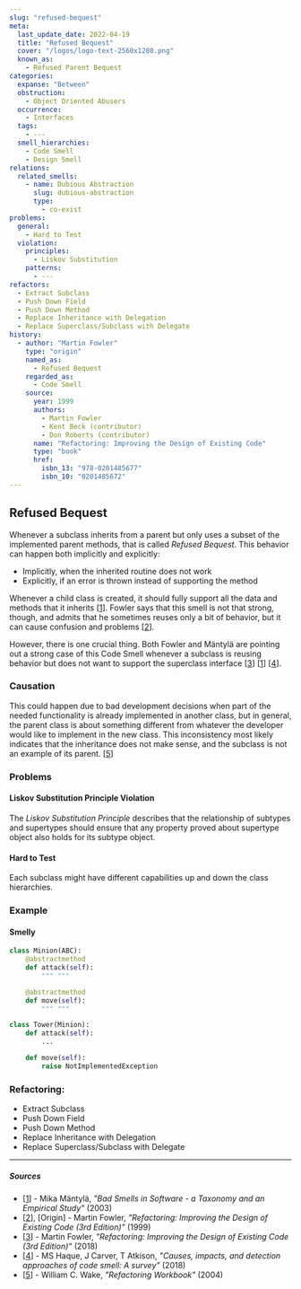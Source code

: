 ```yaml
---
slug: "refused-bequest"
meta:
  last_update_date: 2022-04-19
  title: "Refused Bequest"
  cover: "/logos/logo-text-2560x1280.png"
  known_as:
    - Refused Parent Bequest
categories:
  expanse: "Between"
  obstruction:
    - Object Oriented Abusers
  occurrence:
    - Interfaces
  tags:
    - ---
  smell_hierarchies:
    - Code Smell
    - Design Smell
relations:
  related_smells:
    - name: Dubious Abstraction
      slug: dubious-abstraction
      type:
        - co-exist
problems:
  general:
    - Hard to Test
  violation:
    principles:
      - Liskov Substitution
    patterns:
      - ---
refactors:
  - Extract Subclass
  - Push Down Field
  - Push Down Method
  - Replace Inheritance with Delegation
  - Replace Superclass/Subclass with Delegate
history:
  - author: "Martin Fowler"
    type: "origin"
    named_as:
      - Refused Bequest
    regarded_as:
      - Code Smell
    source:
      year: 1999
      authors:
        - Martin Fowler
        - Kent Beck (contributor)
        - Don Roberts (contributor)
      name: "Refactoring: Improving the Design of Existing Code"
      type: "book"
      href:
        isbn_13: "978-0201485677"
        isbn_10: "0201485672"
---
```


## Refused Bequest

Whenever a subclass inherits from a parent but only uses a subset of the implemented parent methods, that is called _Refused Bequest_. This behavior can happen both implicitly and explicitly:

- Implicitly, when the inherited routine does not work
- Explicitly, if an error is thrown instead of supporting the method

Whenever a child class is created, it should fully support all the data and methods that it inherits [[1](#sources)]. Fowler says that this smell is not that strong, though, and admits that he sometimes reuses only a bit of behavior, but it can cause confusion and problems [[2](#sources)].

However, there is one crucial thing. Both Fowler and Mäntylä are pointing out a strong case of this Code Smell whenever a subclass is reusing behavior but does not want to support the superclass interface [[3](#sources)] [[1](#sources)] [[4](#sources)].

### Causation

This could happen due to bad development decisions when part of the needed functionality is already implemented in another class, but in general, the parent class is about something different from whatever the developer would like to implement in the new class. This inconsistency most likely indicates that the inheritance does not make sense, and the subclass is not an example of its parent. [[5](#sources)]

### Problems

#### **Liskov Substitution Principle Violation**

The _Liskov Substitution Principle_ describes that the relationship of subtypes and supertypes should ensure that any property proved about supertype object also holds for its subtype object.

#### **Hard to Test**

Each subclass might have different capabilities up and down the class hierarchies.

### Example

<div class="example-block">

#### Smelly

```py
class Minion(ABC):
    @abstractmethod
    def attack(self):
        """ """

    @abstractmethod
    def move(self):
        """ """

class Tower(Minion):
    def attack(self):
        ...

    def move(self):
        raise NotImplementedException
```

</div>

### Refactoring:

- Extract Subclass
- Push Down Field
- Push Down Method
- Replace Inheritance with Delegation
- Replace Superclass/Subclass with Delegate

---

##### Sources

- [[1](#sources)] - Mika Mäntylä, _"Bad Smells in Software - a Taxonomy and an Empirical Study"_ (2003)
- [[2](#sources)], [Origin] - Martin Fowler, _"Refactoring: Improving the Design of Existing Code (3rd Edition)"_ (1999)
- [[3](#sources)] - Martin Fowler, _"Refactoring: Improving the Design of Existing Code (3rd Edition)"_ (2018)
- [[4](#sources)] - MS Haque, J Carver, T Atkison, _"Causes, impacts, and detection approaches of code smell: A survey"_ (2018)
- [[5](#sources)] - William C. Wake, _"Refactoring Workbook"_ (2004)
